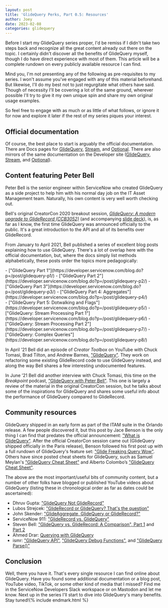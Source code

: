 ```yaml
---
layout: post
title: 'GlideQuery Perks, Part 0.5: Resources'
author: Joey
date: 2023-02-08
categories: glidequery
---
```


Before I start my GlideQuery series proper, I'd be remiss if I didn't take two steps back and recognize all the great content already out there on the topic. I certainly didn't discover all the benefits of GlideQuery myself, though I do have direct experience with most of them. This article will be a complete rundown on every publicly available resource I can find.

Mind you, I'm not presenting any of the following as pre-requisites to my series. I won't assume you've engaged with any of this material beforehand. But likewise, I'll do my best not to just regurgitate what others have said. Though of necessity I'll be covering a lot of the same ground, wherever possible I'll try to give it my own unique spin and share my own original usage examples.

So feel free to engage with as much or as little of what follows, or ignore it for now and explore it later if the rest of my series piques your interest.

## Official documentation

Of course, the best place to start is arguably the official documentation. There are Docs pages for [GlideQuery](https://docs.servicenow.com/bundle/tokyo-application-development/page/app-store/dev_portal/API_reference/GlideQuery/concept/GlideQueryGlobalAPI.html), [Stream](https://docs.servicenow.com/bundle/tokyo-application-development/page/app-store/dev_portal/API_reference/Stream/concept/StreamGlobalAPI.html), and [Optional](https://docs.servicenow.com/bundle/tokyo-application-development/page/app-store/dev_portal/API_reference/Optional/concept/OptionalGlobalAPI.html). There are also mirrors of the same documentation on the Developer site ([GlideQuery](https://developer.servicenow.com/dev.do#!/reference/api/tokyo/server/no-namespace/GlideQueryAPI), [Stream](https://developer.servicenow.com/dev.do#!/reference/api/tokyo/server/no-namespace/StreamGlobalAPI), and [Optional](https://developer.servicenow.com/dev.do#!/reference/api/tokyo/server/no-namespace/OptionalGlobalAPI)).

## Content featuring Peter Bell

Peter Bell is the senior engineer within ServiceNow who created GlideQuery as a side project to help him with his normal day job on the <abbr>IT</abbr> Asset Management team. Naturally, his own content is very well worth checking out.

Bell's original CreatorCon 2020 breakout session, _[GlideQuery: A modern upgrade to GlideRecord (CCB3052)](https://www.servicenow.com/community/creatorcon-blogs/glidequery-a-modern-upgrade-to-gliderecord/ba-p/2331050)_ (and accompanying [slide deck](/assets/files/2023-02-08-ccb3052-bell-glidequery.pdf)), is, as far as I know, the first time GlideQuery was announced officially to the public. It's a great introduction to the <abbr>API</abbr> and all of its benefits over GlideRecord.

From January to April 2021, Bell published a series of excellent blog posts explaining how to use GlideQuery. There's a lot of overlap here with the official documentation, but, where the docs simply list methods alphabetically, these posts order the topics more pedagogically:

<div class="column-left" markdown="1">
- ["GlideQuery Part 1"](https://developer.servicenow.com/blog.do?p=/post/glidequery-p1/)
- ["GlideQuery Part 2"](https://developer.servicenow.com/blog.do?p=/post/glidequery-p2/)
- ["GlideQuery Part 3"](https://developer.servicenow.com/blog.do?p=/post/glidequery-p3/)
- ["GlideQuery Part 4: Aggregates"](https://developer.servicenow.com/blog.do?p=/post/glidequery-p4/)
</div>
<div class="column-right" markdown="1">
- ["GlideQuery Part 5: Dotwalking and Flags"](https://developer.servicenow.com/blog.do?p=/post/glidequery-p5/)
- ["GlideQuery: Stream Processing Part 1"](https://developer.servicenow.com/blog.do?p=/post/glidequery-p6/)
- ["GlideQuery: Stream Processing Part 2"](https://developer.servicenow.com/blog.do?p=/post/glidequery-p7/)
- ["GlideQuery: Complex Queries"](https://developer.servicenow.com/blog.do?p=/post/glidequery-p8/)
</div>

In April ’21 Bell did an episode of _Creator Toolbox_ on YouTube with Chuck Tomasi, Brad Tilton, and Andrew Barnes, ["GlideQuery"](https://www.youtube.com/live/IobUxnK3LDo). They work on refactoring some existing GlideRecord code to use GlideQuery instead, and along the way Bell shares a few interesting undocumented features.

In June ’21 Bell did another interview with Chuck Tomasi, this time on the _Breakpoint_ podcast, ["GlideQuery with Peter Bell"](https://developer.servicenow.com/blog.do?p=/post/break-point-025/). This one is largely a review of the material in the original CreatorCon session, but he talks about some of the inspirations for GlideQuery and shares some useful info about the performance of GlideQuery compared to GlideRecord.

## Community resources

GlideQuery shipped in an early form as part of the <abbr>ITAM</abbr> suite in the Orlando release. A few people discovered it, but this post by Jace Benson is the only thing I can find that predates the official announcement: ["What is GlideQuery"](https://jace.pro/post/2020-04-28-what-is-glidequery/). After the official CreatorCon session came out (GlideQuery shipped officially in the Paris release), Benson followed his first post up with a full rundown of GlideQuery's feature set: ["Glide Freaking Query Wow"](https://jace.pro/post/2020-05-24-glide-freaking-query-wow/). Others have since posted cheat sheets for GlideQuery, such as Samuel Meylan's ["GlideQuery Cheat Sheet"](https://www.snow-adventures.com/blog/glidequery-cheat-sheet/) and Alberto Colombo’s ["GlideQuery Cheat Sheet"](https://blog.kofko.xyz/glidequery-cheat-sheet).

The above are the most important/useful bits of community content, but a number of other folks have blogged or published YouTube videos about GlideQuery (listing these in chronological order as far as dates could be ascertained):

- Dhruv Gupta: ["GlideQuery Not GlideRecord"](https://dhruvsn.wordpress.com/2020/08/24/glidequery-not-gliderecord/)
- Lubos Strejcek: ["GlideRecord or GlideQuery? That's the question"](https://www.streyda.eu/post/gliderecordorglidequery)
- John Skender: ["GlideAggregate, GlideQuery or GlideRecord?"](https://www.johnskender.com/articles/using-glidequery-to-check-if-a-single-record-exists)
- ServiceNow 911: ["GlideRecord vs. GlideQuery"](https://www.youtube.com/watch?v=yY9YNe8nPfo)
- Steven Bell: ["GlideQuery vs. GlideRecord: A Comparison", Part 1](https://www.servicenow.com/community/developer-blog/glidequery-vs-gliderecord-a-comparison-part-1/ba-p/2267573) and [Part 2](https://www.servicenow.com/community/developer-blog/glidequery-vs-gliderecord-a-comparison-part-2/ba-p/2268423)
- Ahmed Drar: [Querying with GlideQuery](https://ahmeddrar.me/2022/11/16/querying-with-glidequery/)
- ismr: ["GlideQuery <abbr>API</abbr>"](https://ismr.dev/posts/glidequery-main), ["GlideQuery Debug Functions"](https://ismr.dev/posts/glidequery-debug-post), and ["GlideQuery Parse()"](https://ismr.dev/posts/glidequery-parse-post)

## Conclusion

Well, there you have it. That's every single resource I can find online about GlideQuery. Have you found some additional documentation or a blog post, YouTube video, TikTok, or some other kind of media that I missed? Find me in the ServiceNow Developers Slack workspace or on Mastodon and let me know. Next up in the series I'll start to dive into GlideQuery's many benefits. Stay tuned!{% include endmark.html %}


